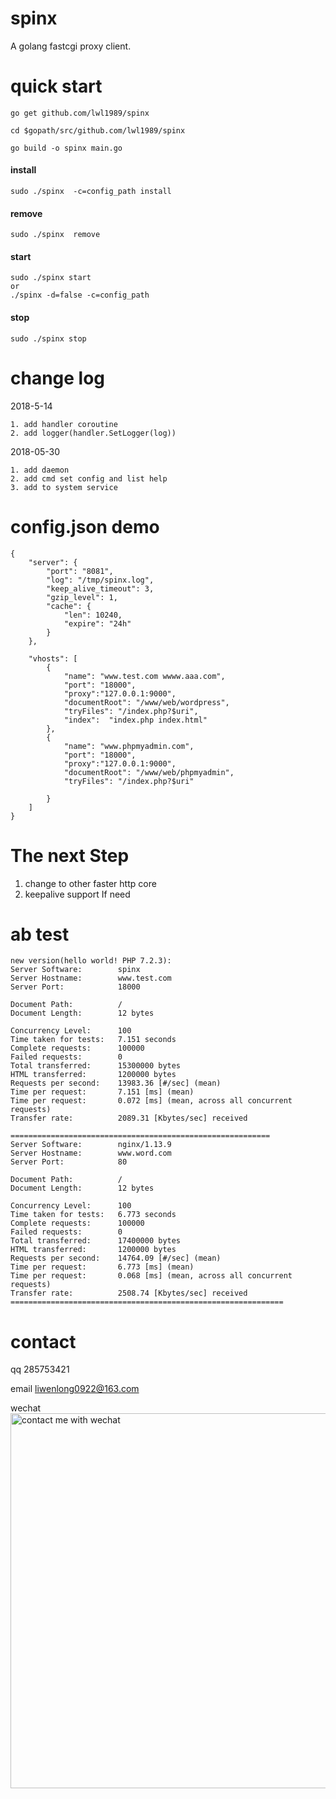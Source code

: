 # spinx
A golang fastcgi  proxy client.

# quick start

    go get github.com/lwl1989/spinx
    
    cd $gopath/src/github.com/lwl1989/spinx
    
    go build -o spinx main.go
    
#### install    
    sudo ./spinx  -c=config_path install
#### remove    
    sudo ./spinx  remove
#### start
    sudo ./spinx start
    or
    ./spinx -d=false -c=config_path
#### stop
    sudo ./spinx stop    

# change log 

2018-5-14
  
    1. add handler coroutine
    2. add logger(handler.SetLogger(log))

2018-05-30
    
    1. add daemon
    2. add cmd set config and list help
    3. add to system service

    
# config.json demo

```
{
    "server": {
        "port": "8081",
        "log": "/tmp/spinx.log",
        "keep_alive_timeout": 3,
        "gzip_level": 1,
        "cache": {
            "len": 10240,
            "expire": "24h"
        }
    },

    "vhosts": [
        {
            "name": "www.test.com wwww.aaa.com",
            "port": "18000",
            "proxy":"127.0.0.1:9000",
            "documentRoot": "/www/web/wordpress",
            "tryFiles": "/index.php?$uri",
            "index":  "index.php index.html"
        },
        {
            "name": "www.phpmyadmin.com",
            "port": "18000",
            "proxy":"127.0.0.1:9000",
            "documentRoot": "/www/web/phpmyadmin",
            "tryFiles": "/index.php?$uri"

        }
    ]
}
```

# The next Step

1. change to other  faster http core
2. keepalive support If need

# ab test

```
new version(hello world! PHP 7.2.3):
Server Software:        spinx
Server Hostname:        www.test.com
Server Port:            18000

Document Path:          /
Document Length:        12 bytes

Concurrency Level:      100
Time taken for tests:   7.151 seconds
Complete requests:      100000
Failed requests:        0
Total transferred:      15300000 bytes
HTML transferred:       1200000 bytes
Requests per second:    13983.36 [#/sec] (mean)
Time per request:       7.151 [ms] (mean)
Time per request:       0.072 [ms] (mean, across all concurrent requests)
Transfer rate:          2089.31 [Kbytes/sec] received

==========================================================
Server Software:        nginx/1.13.9
Server Hostname:        www.word.com
Server Port:            80

Document Path:          /
Document Length:        12 bytes

Concurrency Level:      100
Time taken for tests:   6.773 seconds
Complete requests:      100000
Failed requests:        0
Total transferred:      17400000 bytes
HTML transferred:       1200000 bytes
Requests per second:    14764.09 [#/sec] (mean)
Time per request:       6.773 [ms] (mean)
Time per request:       0.068 [ms] (mean, across all concurrent requests)
Transfer rate:          2508.74 [Kbytes/sec] received
=============================================================
```


# contact

qq 285753421

email liwenlong0922@163.com
    
wechat
<img src="https://github.com/lwl1989/spinx/blob/master/Wechat.jpeg" alt="contact me with wechat" width="600" />





